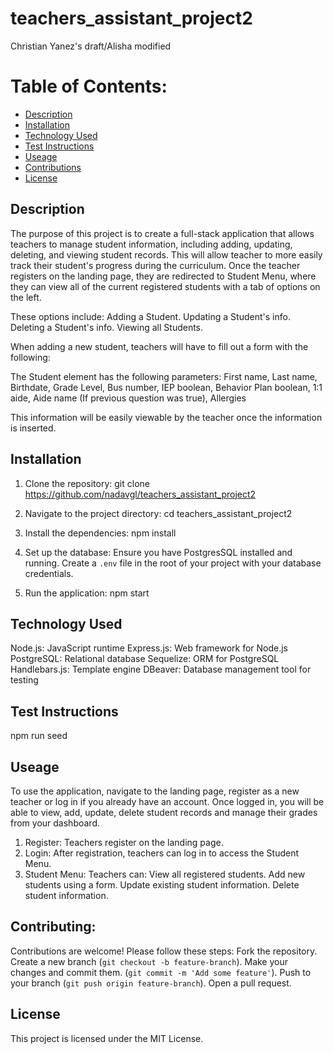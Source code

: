 # teachers_assistant_project2
Christian Yanez's draft/Alisha modified

# Table of Contents:

  - [Description](#description)
  - [Installation](#installation)
  - [Technology Used](#technology-used)
  - [Test Instructions](#test-instructions)
  - [Useage](#useage)
  - [Contributions](#contributing)
  - [License](#license)

  ## Description
  The purpose of this project is to create a full-stack application that allows teachers to manage student information, including adding, updating, deleting, and viewing student records. This will allow teacher to more easily track their student's progress during the curriculum. Once the teacher registers on the landing page, they are redirected to Student Menu, where they can view all of the current registered students with a tab of options on the left.

  These options include:
    Adding a Student.
    Updating a Student's info.
    Deleting a Student's info.
    Viewing all Students.

  When adding a new student, teachers will have to fill out a form with the following:

  The Student element has the following parameters:
    First name,
    Last name,
    Birthdate,
    Grade Level,
    Bus number,
    IEP boolean,
    Behavior Plan boolean,
    1:1 aide,
    Aide name (If previous question was true),
    Allergies

  This information will be easily viewable by the teacher once the information is inserted.

  ## Installation
  1. Clone the repository:
    git clone https://github.com/nadavgl/teachers_assistant_project2

  2. Navigate to the project directory: 
    cd teachers_assistant_project2

  3. Install the dependencies:
    npm install

  4. Set up the database:
    Ensure you have PostgresSQL installed and running.
    Create a `.env` file in the root of your project with your database credentials.

  5. Run the application:
    npm start

  ## Technology Used
  Node.js: JavaScript runtime
  Express.js: Web framework for Node.js
  PostgreSQL: Relational database
  Sequelize: ORM for PostgreSQL
  Handlebars.js: Template engine
  DBeaver: Database management tool for testing
  
  ## Test Instructions
  npm run seed

  ## Useage
  To use the application, navigate to the landing page, register as a new teacher or log in if you already have an account. Once logged in, you will be able to view, add, update, delete student records and manage their grades from your dashboard.

  1. Register: Teachers register on the landing page.
  2. Login: After registration, teachers can log in to access the Student Menu.
  3. Student Menu: Teachers can:
    View all registered students.
    Add new students using a form.
    Update existing student information.
    Delete student information.
 
  ## Contributing:
  Contributions are welcome! Please follow these steps:
    Fork the repository.
    Create a new branch (`git checkout -b feature-branch`).
    Make your changes and commit them. (`git commit -m 'Add some feature'`).
    Push to your branch (`git push origin feature-branch`).
    Open a pull request.

  ## License
  This project is licensed under the MIT License.
  
  